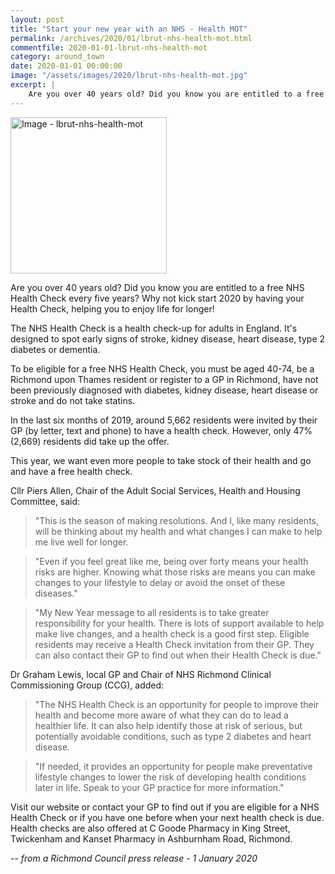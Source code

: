 ```yaml
---
layout: post
title: "Start your new year with an NHS - Health MOT"
permalink: /archives/2020/01/lbrut-nhs-health-mot.html
commentfile: 2020-01-01-lbrut-nhs-health-mot
category: around_town
date: 2020-01-01 00:00:00
image: "/assets/images/2020/lbrut-nhs-health-mot.jpg"
excerpt: |
    Are you over 40 years old? Did you know you are entitled to a free NHS Health Check every five years? Why not kick start 2020 by having your Health Check, helping you to enjoy life for longer!
---
```

<a href="/assets/images/2020/lbrut-nhs-health-mot.jpg" title="Click for a larger image"><img src="/assets/images/2020/lbrut-nhs-health-mot-thumb.jpg" width="250" alt="Image - lbrut-nhs-health-mot"  class="photo right"/></a>

Are you over 40 years old? Did you know you are entitled to a free NHS Health Check every five years? Why not kick start 2020 by having your Health Check, helping you to enjoy life for longer!

The NHS Health Check is a health check-up for adults in England. It's designed to spot early signs of stroke, kidney disease, heart disease, type 2 diabetes or dementia.

To be eligible for a free NHS Health Check, you must be aged 40-74, be a Richmond upon Thames resident or register to a GP in Richmond, have not been previously diagnosed with diabetes, kidney disease, heart disease or stroke and do not take statins.

In the last six months of 2019, around 5,662 residents were invited by their GP (by letter, text and phone) to have a health check. However, only 47% (2,669) residents did take up the offer.

This year, we want even more people to take stock of their health and go and have a free health check.

Cllr Piers Allen, Chair of the Adult Social Services, Health and Housing Committee, said:

> "This is the season of making resolutions. And I, like many residents, will be thinking about my health and what changes I can make to help me live well for longer.

> "Even if you feel great like me, being over forty means your health risks are higher. Knowing what those risks are means you can make changes to your lifestyle to delay or avoid the onset of these diseases."

> "My New Year message to all residents is to take greater responsibility for your health. There is lots of support available to help make live changes, and a health check is a good first step. Eligible residents may receive a Health Check invitation from their GP. They can also contact their GP to find out when their Health Check is due."

Dr Graham Lewis, local GP and Chair of NHS Richmond Clinical Commissioning Group (CCG), added:

> "The NHS Health Check is an opportunity for people to improve their health and become more aware of what they can do to lead a healthier life. It can also help identify those at risk of serious, but potentially avoidable conditions, such as type 2 diabetes and heart disease.

> "If needed, it provides an opportunity for people make preventative lifestyle changes to lower the risk of developing health conditions later in life. Speak to your GP practice for more information."

Visit our website or contact your GP to find out if you are eligible for a NHS Health Check or if you have one before  when your next health check is due. Health checks are also offered at C Goode Pharmacy in King Street, Twickenham and Kanset Pharmacy in Ashburnham Road, Richmond.

<cite>-- from a Richmond Council press release - 1 January 2020</cite>
